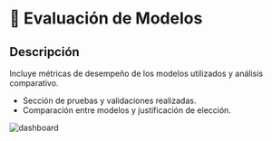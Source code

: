 # 🔎 Evaluación de Modelos
## Descripción
Incluye métricas de desempeño de los modelos utilizados y análisis comparativo.
- Sección de pruebas y validaciones realizadas.
- Comparación entre modelos y justificación de elección.


![dashboard](https://github.com/daldana13801/GerenciaCienciaDatos/blob/main/executive_summary/Captura2.png)
